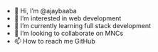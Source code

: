 - 👋 Hi, I’m @ajaybaaba
- 👀 I’m interested in web development
- 🌱 I’m currently learning full stack development
- 💞️ I’m looking to collaborate on MNCs
- 📫 How to reach me GitHub

<!---
ajaybaaba/ajaybaaba is a ✨ special ✨ repository because its `README.md` (this file) appears on your GitHub profile.
You can click the Preview link to take a look at your changes.
--->
